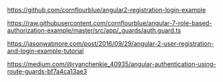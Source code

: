 https://github.com/cornflourblue/angular2-registration-login-example

https://raw.githubusercontent.com/cornflourblue/angular-7-role-based-authorization-example/master/src/app/_guards/auth.guard.ts

https://jasonwatmore.com/post/2016/09/29/angular-2-user-registration-and-login-example-tutorial

https://medium.com/@ryanchenkie_40935/angular-authentication-using-route-guards-bf7a4ca13ae3